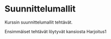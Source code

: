 # Suunnittelumallit

Kurssin suunnittelumallit tehtävät.

Ensimmäiset tehtävät löytyvät kansiosta Harjoitus1
